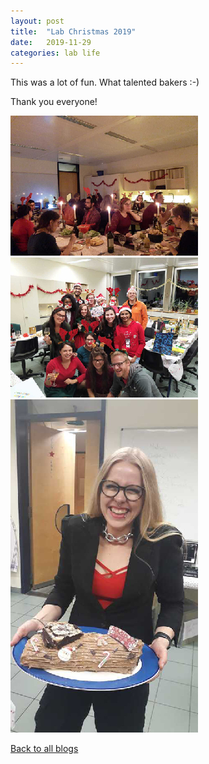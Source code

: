 ```yaml
---
layout: post
title:  "Lab Christmas 2019"
date:   2019-11-29
categories: lab life
---
```


This was a lot of fun. What talented bakers :-)

Thank you everyone!  


<div class="layout-blog" markdown="1">
<body>

<script src="https://cdn.jsdelivr.net/npm/jquery@3.5.1/dist/jquery.min.js"></script>
<link rel="stylesheet" href="https://cdn.jsdelivr.net/gh/fancyapps/fancybox@3.5.7/dist/jquery.fancybox.min.css" />
<script src="https://cdn.jsdelivr.net/gh/fancyapps/fancybox@3.5.7/dist/jquery.fancybox.min.js"></script>

<a href="/assets/img/blog_2019-11-29/1.jpg" data-fancybox="gallery" data-caption="Enjoying fondue and raclette">
	<img src="/assets/img/blog_2019-11-29/th-1.jpg" alt="" />
</a>

<a href="/assets/img/blog_2019-11-29/2.jpg" data-fancybox="gallery" data-caption="Cheese">
	<img src="/assets/img/blog_2019-11-29/th-2.jpg" alt="" />
</a>

<a href="/assets/img/blog_2019-11-29/3.jpg" data-fancybox="gallery" data-caption="The most talented of all">
	<img src="/assets/img/blog_2019-11-29/th-3.jpg" alt="" />
</a>

</body>
</div>

[Back to all blogs](/blog/)
